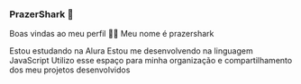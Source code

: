 ### PrazerShark 💙

Boas vindas ao meu perfil 💙💙
Meu nome é prazershark

Estou estudando na Alura
Estou me desenvolvendo na linguagem JavaScript
Utilizo esse espaço para minha organização e compartilhamento dos meu projetos desenvolvidos
